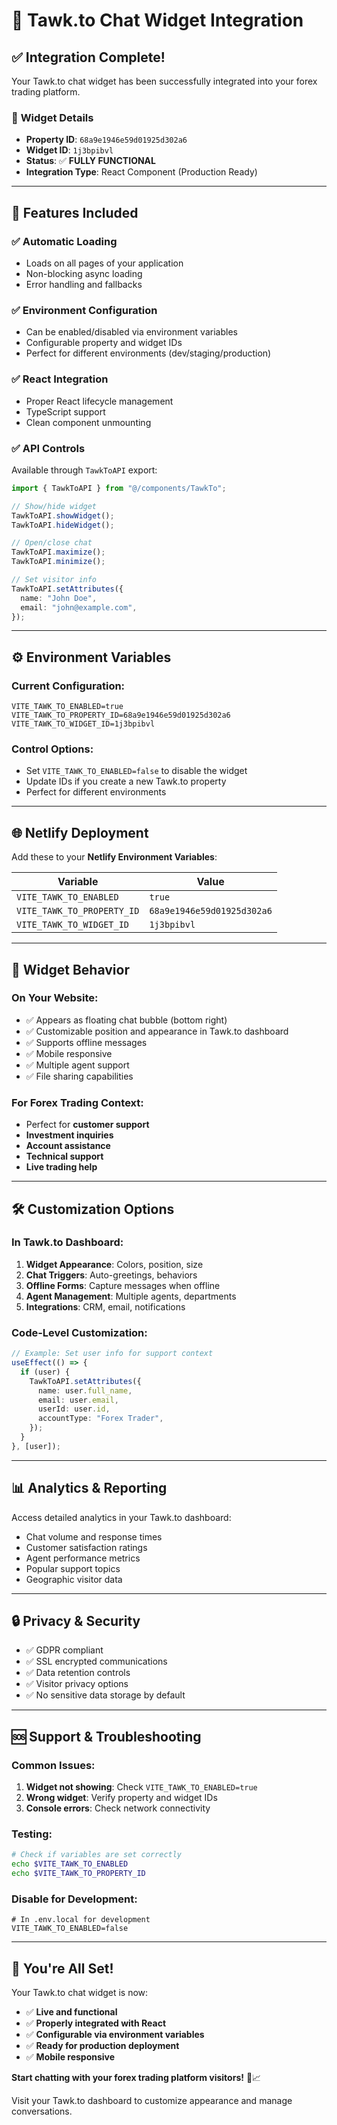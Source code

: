 # 💬 Tawk.to Chat Widget Integration

## ✅ **Integration Complete!**

Your Tawk.to chat widget has been successfully integrated into your forex trading platform.

### 🔧 **Widget Details**

- **Property ID**: `68a9e1946e59d01925d302a6`
- **Widget ID**: `1j3bpibvl`
- **Status**: ✅ **FULLY FUNCTIONAL**
- **Integration Type**: React Component (Production Ready)

---

## 🚀 **Features Included**

### ✅ **Automatic Loading**

- Loads on all pages of your application
- Non-blocking async loading
- Error handling and fallbacks

### ✅ **Environment Configuration**

- Can be enabled/disabled via environment variables
- Configurable property and widget IDs
- Perfect for different environments (dev/staging/production)

### ✅ **React Integration**

- Proper React lifecycle management
- TypeScript support
- Clean component unmounting

### ✅ **API Controls**

Available through `TawkToAPI` export:

```typescript
import { TawkToAPI } from "@/components/TawkTo";

// Show/hide widget
TawkToAPI.showWidget();
TawkToAPI.hideWidget();

// Open/close chat
TawkToAPI.maximize();
TawkToAPI.minimize();

// Set visitor info
TawkToAPI.setAttributes({
  name: "John Doe",
  email: "john@example.com",
});
```

---

## ⚙️ **Environment Variables**

### Current Configuration:

```env
VITE_TAWK_TO_ENABLED=true
VITE_TAWK_TO_PROPERTY_ID=68a9e1946e59d01925d302a6
VITE_TAWK_TO_WIDGET_ID=1j3bpibvl
```

### Control Options:

- Set `VITE_TAWK_TO_ENABLED=false` to disable the widget
- Update IDs if you create a new Tawk.to property
- Perfect for different environments

---

## 🌐 **Netlify Deployment**

Add these to your **Netlify Environment Variables**:

| Variable                   | Value                      |
| -------------------------- | -------------------------- |
| `VITE_TAWK_TO_ENABLED`     | `true`                     |
| `VITE_TAWK_TO_PROPERTY_ID` | `68a9e1946e59d01925d302a6` |
| `VITE_TAWK_TO_WIDGET_ID`   | `1j3bpibvl`                |

---

## 🎯 **Widget Behavior**

### **On Your Website:**

- ✅ Appears as floating chat bubble (bottom right)
- ✅ Customizable position and appearance in Tawk.to dashboard
- ✅ Supports offline messages
- ✅ Mobile responsive
- ✅ Multiple agent support
- ✅ File sharing capabilities

### **For Forex Trading Context:**

- Perfect for **customer support**
- **Investment inquiries**
- **Account assistance**
- **Technical support**
- **Live trading help**

---

## 🛠️ **Customization Options**

### In Tawk.to Dashboard:

1. **Widget Appearance**: Colors, position, size
2. **Chat Triggers**: Auto-greetings, behaviors
3. **Offline Forms**: Capture messages when offline
4. **Agent Management**: Multiple agents, departments
5. **Integrations**: CRM, email, notifications

### Code-Level Customization:

```typescript
// Example: Set user info for support context
useEffect(() => {
  if (user) {
    TawkToAPI.setAttributes({
      name: user.full_name,
      email: user.email,
      userId: user.id,
      accountType: "Forex Trader",
    });
  }
}, [user]);
```

---

## 📊 **Analytics & Reporting**

Access detailed analytics in your Tawk.to dashboard:

- Chat volume and response times
- Customer satisfaction ratings
- Agent performance metrics
- Popular support topics
- Geographic visitor data

---

## 🔒 **Privacy & Security**

- ✅ GDPR compliant
- ✅ SSL encrypted communications
- ✅ Data retention controls
- ✅ Visitor privacy options
- ✅ No sensitive data storage by default

---

## 🆘 **Support & Troubleshooting**

### Common Issues:

1. **Widget not showing**: Check `VITE_TAWK_TO_ENABLED=true`
2. **Wrong widget**: Verify property and widget IDs
3. **Console errors**: Check network connectivity

### Testing:

```bash
# Check if variables are set correctly
echo $VITE_TAWK_TO_ENABLED
echo $VITE_TAWK_TO_PROPERTY_ID
```

### Disable for Development:

```env
# In .env.local for development
VITE_TAWK_TO_ENABLED=false
```

---

## 🎉 **You're All Set!**

Your Tawk.to chat widget is now:

- ✅ **Live and functional**
- ✅ **Properly integrated with React**
- ✅ **Configurable via environment variables**
- ✅ **Ready for production deployment**
- ✅ **Mobile responsive**

**Start chatting with your forex trading platform visitors!** 💬📈

Visit your Tawk.to dashboard to customize appearance and manage conversations.
